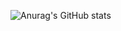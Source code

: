 ![Anurag's GitHub stats](https://github-readme-stats.vercel.app/api?username=Ronny-7&show_icons=true&theme=onedark)
